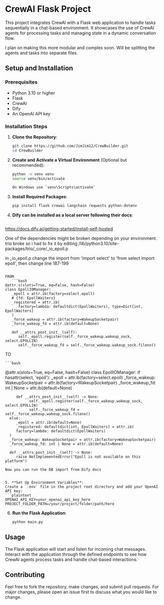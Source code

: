 
# CrewAI Flask Project

This project integrates CrewAI with a Flask web application to handle tasks sequentially in a chat-based environment. It showcases the use of CrewAI agents for processing tasks and managing state in a dynamic conversation flow.

I plan on making this more modular and complex soon. Will be splitting the agents and tasks into separate files.

## Setup and Installation

### Prerequisites

- Python 3.10 or higher
- Flask
- CrewAI
- Dify
- An OpenAI API key

### Installation Steps

1. **Clone the Repository**:
   ```bash
   git clone https://github.com/JimJim12/CrewBuilder.git
   cd CrewBuilder
   ```

2. **Create and Activate a Virtual Environment** (Optional but recommended):
   ```bash
   python -m venv venv
   source venv/bin/activate

   On Windows use `venv\Scripts\activate`
   ```

3. **Install Required Packages**:
   ```bash
   pip install flask crewai langchain requests python-dotenv

   ```   

4.   **Dify can be installed as a local server following their docs**:
      ```bash
   https://docs.dify.ai/getting-started/install-self-hosted

   One of the dependencies might be broken depending on your environment. trio broke so i had to fix it by editing /lib/python3.10/site-packages/trio/_core/_io_epoll.p

   in _io_epoll.p change the import from 'import select' to 'from select import epoll', then change line 187-199

   ```

   FROM
      ```bash
   @attr.s(slots=True, eq=False, hash=False)
   class EpollIOManager:
      _epoll = attr.ib(factory=select.epoll)
      # {fd: EpollWaiters}
      _registered = attr.ib(
         factory=lambda: defaultdict(EpollWaiters), type=Dict[int, EpollWaiters]
      )
      _force_wakeup = attr.ib(factory=WakeupSocketpair)
      _force_wakeup_fd = attr.ib(default=None)

      def __attrs_post_init__(self):
         self._epoll.register(self._force_wakeup.wakeup_sock, select.EPOLLIN)
         self._force_wakeup_fd = self._force_wakeup.wakeup_sock.fileno()
   ```

   TO 

    ```bash
   @attr.s(slots=True, eq=False, hash=False)
   class EpollIOManager:
      if hasattr(select, 'epoll'):
         _epoll = attr.ib(factory=select.epoll)
         _force_wakeup: WakeupSocketpair = attr.ib(factory=WakeupSocketpair)
         _force_wakeup_fd: int | None = attr.ib(default=None)

         def __attrs_post_init__(self) -> None:
               self._epoll.register(self._force_wakeup.wakeup_sock, select.EPOLLIN)
               self._force_wakeup_fd = self._force_wakeup.wakeup_sock.fileno()
      else:
         _epoll = attr.ib(default=None)
         _registered: defaultdict[int, EpollWaiters] = attr.ib(
         factory=lambda: defaultdict(EpollWaiters)
      )
      _force_wakeup: WakeupSocketpair = attr.ib(factory=WakeupSocketpair)
      _force_wakeup_fd: int | None = attr.ib(default=None)

      def __attrs_post_init__(self) -> None:
         raise NotImplementedError("Epoll is not available on this platform")
   ```
   Now you can run the DB import from Dify docs         
   

5. **Set Up Environment Variables**:
   Create a `.env` file in the project root directory and add your OpenAI API key:
   ```plaintext
   OPENAI_API_KEY=your_openai_api_key_here
   PROJECT_FOLDER_PATH=/your/project/folder/path/here
   ```

6. **Run the Flask Application**:
   ```bash
   python main.py
   ```

## Usage

The Flask application will start and listen for incoming chat messages. Interact with the application through the defined endpoints to see how CrewAI agents process tasks and handle chat-based interactions.

## Contributing

Feel free to fork the repository, make changes, and submit pull requests. For major changes, please open an issue first to discuss what you would like to change.

